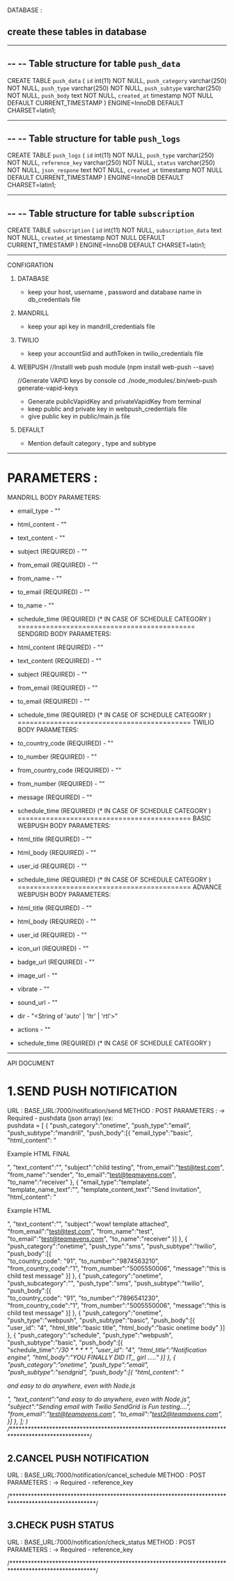 DATABASE :

## create these tables in database
-- --------------------------------------------------------

--
-- Table structure for table `push_data`
--

CREATE TABLE `push_data` (
  `id` int(11) NOT NULL,
  `push_category` varchar(250) NOT NULL,
  `push_type` varchar(250) NOT NULL,
  `push_subtype` varchar(250) NOT NULL,
  `push_body` text NOT NULL,
  `created_at` timestamp NOT NULL DEFAULT CURRENT_TIMESTAMP
) ENGINE=InnoDB DEFAULT CHARSET=latin1;

-- --------------------------------------------------------

--
-- Table structure for table `push_logs`
--

CREATE TABLE `push_logs` (
  `id` int(11) NOT NULL,
  `push_type` varchar(250) NOT NULL,
  `reference_key` varchar(250) NOT NULL,
  `status` varchar(250) NOT NULL,
  `json_respone` text NOT NULL,
  `created_at` timestamp NOT NULL DEFAULT CURRENT_TIMESTAMP
) ENGINE=InnoDB DEFAULT CHARSET=latin1;

-- --------------------------------------------------------

--
-- Table structure for table `subscription`
--

CREATE TABLE `subscription` (
  `id` int(11) NOT NULL,
  `subscription_data` text NOT NULL,
  `created_at` timestamp NOT NULL DEFAULT CURRENT_TIMESTAMP
) ENGINE=InnoDB DEFAULT CHARSET=latin1;

-- ------------------------------------------------------------------------------------------------------


CONFIGRATION 

1. DATABASE
	- keep your host, username , password and database name in db_credentials file
2. MANDRILL
	- keep your api key in mandrill_credentials file
3. TWILIO
	- keep your accountSid and authToken in twilio_credentials file
4. WEBPUSH
	//Installl web push module
	(npm install web-push --save)

	//Generate VAPID keys by console
	cd ./node_modules/.bin/web-push generate-vapid-keys

	- Generate publicVapidKey and privateVapidKey from terminal 
	- keep public and private key in webpush_credentials file
	- give public key in public/main.js file
5. DEFAULT
	- Mention default category , type and subtype

-- ------------------------------------------------------------------------------------------------------
PARAMETERS :
=============================================
MANDRILL BODY PARAMETERS:
- email_type				-	"<String>"
- html_content				-	"<String>"
- text_content				-	"<String>"
- subject		(REQUIRED)	-	"<String>"
- from_email		(REQUIRED)	-	"<email>"
- from_name				-	"<String>"
- to_email		(REQUIRED)	-	"<Email>"
- to_name				-	"<String>"

- schedule_time (REQUIRED) (* IN CASE OF SCHEDULE CATEGORY )
============================================
SENDGRID BODY PARAMETERS:
- html_content		(REQUIRED)	-	"<String>"
- text_content		(REQUIRED)	-	"<String>"
- subject		(REQUIRED)	-	"<String>"
- from_email		(REQUIRED)	-	"<email>"
- to_email		(REQUIRED)	-	"<email>"

- schedule_time (REQUIRED) (* IN CASE OF SCHEDULE CATEGORY )
===========================================
TWILIO BODY PARAMETERS:
- to_country_code	(REQUIRED)	-	"<integer>"
- to_number		(REQUIRED)	-	"<integer>"
- from_country_code 	(REQUIRED)	-	"<integer>"
- from_number		(REQUIRED)	-	"<integer>"
- message		(REQUIRED)	-	"<String>"

- schedule_time (REQUIRED) (* IN CASE OF SCHEDULE CATEGORY )
===========================================
BASIC WEBPUSH BODY PARAMETERS:
- html_title		(REQUIRED)	-	"<String>"
- html_body		(REQUIRED)	-	"<String>"
- user_id		(REQUIRED)	-	"<integer>"

- schedule_time (REQUIRED) (* IN CASE OF SCHEDULE CATEGORY )
===========================================
ADVANCE WEBPUSH BODY PARAMETERS:
- html_title		(REQUIRED)	-	"<String>"
- html_body		(REQUIRED)	-	"<String>"
- user_id		(REQUIRED)	- 	"<integer>"
- icon_url 		(REQUIRED)	- 	"<URL String>"
- badge_url 		(REQUIRED)	-	"<URL String>"
- image_url 				- 	"<URL String>"
- vibrate				- 	"<Array of Integers>"
- sound_url				- 	"<URL String>"
- dir					- 	"<String of 'auto' | 'ltr' | 'rtl'>"	
- actions				- 	"<Array of Strings>"

- schedule_time (REQUIRED) (* IN CASE OF SCHEDULE CATEGORY )
-- --------------------------------------------------------------------------------------------------------

API DOCUMENT 

1.SEND PUSH NOTIFICATION 
===========================================

URL : BASE_URL:7000/notification/send
METHOD : POST
PARAMETERS : 
	-> Required
		- pushdata 	(json array)
(ex:	   
	pushdata 	= [
		{
	        "push_category":"onetime",
	        "push_type":"email",
	        "push_subtype":"mandrill",
	        "push_body":[{
	        	  "email_type":"basic",	
	              "html_content": "<p>Example HTML FINAL</p>",
	              "text_content":"",
	              "subject":"child  testing",
	              "from_email":"test@test.com",
	              "from_name":"sender",
	              "to_email":"test@teqmavens.com",
	              "to_name":"receiver"
	        },
	        {
	        	  "email_type":"template",	
	        	  "template_name_text":"",
	        	  "template_content_text":"Send Invitation",
	              "html_content": "<p>Example HTML</p>",
	              "text_content":"",
	              "subject":"wow! template attached",
	              "from_email":"test@test.com",
	              "from_name":"test",
	              "to_email":"test@teqmavens.com",
	              "to_name":"receiver"
	        }]
	    },
	    {
	    	"push_category":"onetime",
	        "push_type":"sms",
	        "push_subtype":"twilio",
	        "push_body":[{		        	  
	              "to_country_code": "91",
	              "to_number":"9874563210",
	              "from_country_code":"1",
	              "from_number":"5005550006",
	              "message":"this is child test message"
	        }]
	    },
	    {
	    	"push_category":"onetime",
	        "push_subcategory":"",
	        "push_type":"sms",
	        "push_subtype":"twilio",
	        "push_body":[{		        	  
	              "to_country_code": "91",
	              "to_number":"7896541230",
	              "from_country_code":"1",
	              "from_number":"5005550006",
	              "message":"this is child test message"
	        }]
	    },
		{
	    	"push_category":"onetime",
	        "push_type":"webpush",
	        "push_subtype":"basic",
	        "push_body":[{		  
	              "user_id": "4",
	              "html_title":"basic title",
	              "html_body":"basic onetime body"
	        }]
	    },
	    {
	    	"push_category":"schedule",
	        "push_type":"webpush",
	        "push_subtype":"basic",
	        "push_body":[{		  
	              "schedule_time":"*/30 * * * * *",
	              "user_id": "4",
	              "html_title":"Notification engine",
	              "html_body":"YOU FINALLY DID IT,, girl ....."
	        }]
	    },
		{
	        "push_category":"onetime",
	        "push_type":"email",
	        "push_subtype":"sendgrid",
	        "push_body":[{
	              "html_content": "<p>and easy to do anywhere, even with Node.js</p>",
	              "text_content":"and easy to do anywhere, even with Node.js",
	              "subject":"Sending email with Twilio SendGrid is Fun testing....",
	              "from_email":"test@teqmavens.com",
	              "to_email":"test2@teqmavens.com",
	        }]
	    },
	];
)
/****************************************************************************************************/

2.CANCEL PUSH NOTIFICATION 
------------------------------------------
URL : BASE_URL:7000/notification/cancel_schedule
METHOD : POST
PARAMETERS : 
	-> Required
		- reference_key 	

/****************************************************************************************************/

3.CHECK PUSH STATUS 
------------------------------------------
URL : BASE_URL:7000/notification/check_status
METHOD : POST
PARAMETERS : 
	-> Required
		- reference_key 

/****************************************************************************************************/
